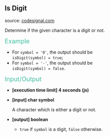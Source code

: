 <h2>Is Digit</h2>
<p>source: <a href="https://www.codesignal.com/">codesignal.com</a>
<div><p>Determine if the given character is a digit or not.</p>
<p><span style="color:#44BFA3;font-size:1.4em">Example</span></p>
<ul>
<li>For <code>symbol = '0'</code>, the output should be<br>
<code>isDigit(symbol) = true</code>;</li>
<li>For <code>symbol = '-'</code>, the output should be<br>
<code>isDigit(symbol) = false</code>.</li>
</ul>
<p><span style="color:#44BFA3;font-size:1.4em">Input/Output</span></p>
<ul>
<li>
<p><strong>[execution time limit] 4 seconds (js)</strong></p>
</li>
<li>
<p><strong>[input] char symbol</strong></p>
<p>A character which is either a digit or not.</p>
</li>
<li>
<p><strong>[output] boolean</strong></p>
<ul>
<li><code>true</code> if <code>symbol</code> is a digit, <code>false</code> otherwise.</li>
</ul>
</li>
</ul>
</div>